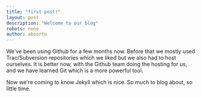 ```yaml
---
title: "first post!"
layout: post
description: "Welcome to our blog"
robots: none
author: absorto
---
```


We've been using Github for a few months now. Before that we mostly used Trac/Subversion repositories which we liked but we also had to host ourselves. It is better now, with the Github team doing the hosting for us, and we have learned Git which is a more powerful tool.

Now we're coming to know Jekyll which is nice. So much to blog about, so little time.
